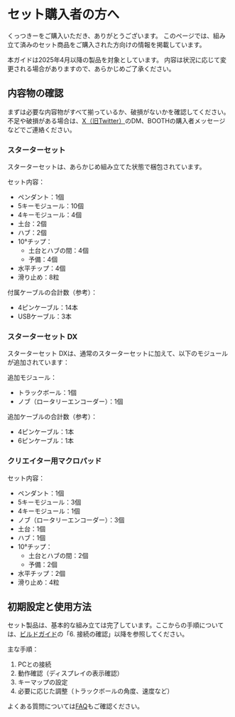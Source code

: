 # セット購入者の方へ

くっつきーをご購入いただき、ありがとうございます。
このページでは、組み立て済みのセット商品をご購入された方向けの情報を掲載しています。

本ガイドは2025年4月以降の製品を対象としています。
内容は状況に応じて変更される場合がありますので、あらかじめご了承ください。

## 内容物の確認

まずは必要な内容物がすべて揃っているか、破損がないかを確認してください。
不足や破損がある場合は、[X（旧Twitter）](https://x.com/cue2keys)のDM、BOOTHの購入者メッセージなどでご連絡ください。

### スターターセット

スターターセットは、あらかじめ組み立てた状態で梱包されています。


セット内容：
- ペンダント：1個
- 5キーモジュール：10個
- 4キーモジュール：4個
- 土台：2個
- ハブ：2個
- 10°チップ：
  - 土台とハブの間：4個
  - 予備：4個
- 水平チップ：4個
- 滑り止め：8粒

付属ケーブルの合計数（参考）：
- 4ピンケーブル：14本
- USBケーブル：3本

### スターターセット DX

スターターセット DXは、通常のスターターセットに加えて、以下のモジュールが追加されています：

追加モジュール：
- トラックボール：1個
- ノブ（ロータリーエンコーダー）：1個

追加ケーブルの合計数（参考）：
- 4ピンケーブル：1本
- 6ピンケーブル：1本

### クリエイター用マクロパッド

セット内容：
- ペンダント：1個
- 5キーモジュール：3個
- 4キーモジュール：1個
- ノブ（ロータリーエンコーダー）：3個
- 土台：1個
- ハブ：1個
- 10°チップ：
  - 土台とハブの間：2個
  - 予備：2個
- 水平チップ：2個
- 滑り止め：4粒

## 初期設定と使用方法

セット製品は、基本的な組み立ては完了しています。ここからの手順については、[ビルドガイド](./build_guide.md)の「6. 接続の確認」以降を参照してください。

主な手順：
1. PCとの接続
2. 動作確認（ディスプレイの表示確認）
3. キーマップの設定
4. 必要に応じた調整（トラックボールの角度、速度など）

よくある質問については[FAQ](./faq.md)もご確認ください。
